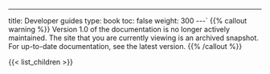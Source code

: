 ---
title: Developer guides
type: book
toc: false
weight: 300
---`
{{% callout warning %}}
Version 1.0 of the documentation is no longer actively maintained. The site that you are currently viewing is an archived snapshot. For up-to-date documentation, see the latest version.
{{% /callout %}}

{{< list_children >}}